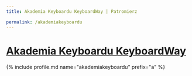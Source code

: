```yaml
---
title: Akademia Keyboardu KeyboardWay | Patromierz

permalink: /akademiakeyboardu
---
```


# [Akademia Keyboardu KeyboardWay](https://patronite.pl/akademiakeyboardu)

{% include profile.md name="akademiakeyboardu" prefix="a" %}
